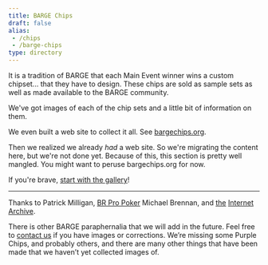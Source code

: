 ```yaml
---
title: BARGE Chips
draft: false
alias: 
 - /chips
 - /barge-chips
type: directory
---
```


It is a tradition of BARGE that each Main Event winner wins a custom
chipset... that they have to design.  These chips are sold as sample sets as well
as made available to the BARGE community.

We've got images of each of the chip sets and a little bit of information on
them.

We even built a web site to collect it all. See [bargechips.org](https://www.bargechips.org).

Then we realized we already *had* a web site.  So we're migrating the content
here, but we're not done yet.  Because of this, this section is pretty well
mangled.  You might want to peruse bargechips.org for now.

If you're brave, [start with the gallery](gallery/)!

---

Thanks to Patrick Milligan, 
[BR Pro Poker](https://brpropoker.com/)
Michael Brennan,
and 
[the](https://web.archive.org/web/20120811021227/http://bargechips.acesquared.com/)
[Internet](https://web.archive.org/web/20120623142829/http://www.pokerart.com/)
[Archive](https://web.archive.org/web/20180902101041/https://bargechips.org/).

There is other BARGE paraphernalia that we will add in the future. Feel free
to <a href="mailto:tim.showalter@gmail.com">contact us</a> if you have images
or corrections. We&#8217;re missing some Purple Chips, and probably others, and there are
many other things that have been made that we haven&#8217;t yet collected
images of.

